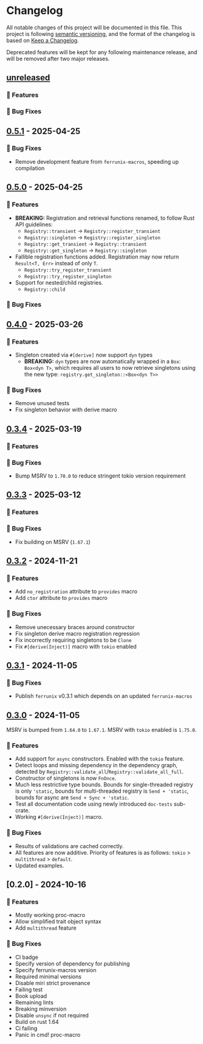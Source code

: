 # Changelog

All notable changes of this project will be documented in this file.
This project is following [semantic versioning](http://semver.org), and the format
of the changelog is based on [Keep a Changelog](https://keepachangelog.com/en/1.0.0/).

Deprecated features will be kept for any following maintenance release, and
will be removed after two major releases.

## [unreleased]

### <!-- 0 -->🚀 Features

### <!-- 1 -->🐛 Bug Fixes

## [0.5.1] - 2025-04-25

### <!-- 1 -->🐛 Bug Fixes

- Remove development feature from `ferrunix-macros`, speeding up compilation

## [0.5.0] - 2025-04-25

### <!-- 0 -->🚀 Features

- **BREAKING:** Registration and retrieval functions renamed, to follow Rust
  API guidelines:
  - `Registry::transient` -> `Registry::register_transient`
  - `Registry::singleton` -> `Registry::register_singleton`
  - `Registry::get_transient` -> `Registry::transient`
  - `Registry::get_singleton` -> `Registry::singleton`
- Fallible registration functions added. Registration may now return `Result<T, Err>`
  instead of only `T`.
  - `Registry::try_register_transient`
  - `Registry::try_register_singleton`
- Support for nested/child registries.
  - `Registry::child`

### <!-- 1 -->🐛 Bug Fixes

## [0.4.0] - 2025-03-26

### <!-- 0 -->🚀 Features
- Singleton created via `#[derive]` now support `dyn` types
  - **BREAKING:** `dyn` types are now automatically wrapped in a `Box`: `Box<dyn T>`,
    which requires all users to now retrieve singletons using the new type: `registry.get_singleton::<Box<dyn T>>`

### <!-- 1 -->🐛 Bug Fixes
- Remove unused tests
- Fix singleton behavior with derive macro

## [0.3.4] - 2025-03-19

### <!-- 0 -->🚀 Features

### <!-- 1 -->🐛 Bug Fixes
- Bump MSRV to `1.70.0` to reduce stringent tokio version requirement

## [0.3.3] - 2025-03-12

### <!-- 0 -->🚀 Features

### <!-- 1 -->🐛 Bug Fixes
- Fix building on MSRV (`1.67.1`)

## [0.3.2] - 2024-11-21

### <!-- 0 -->🚀 Features
- Add `no_registration` attribute to `provides` macro
- Add `ctor` attribute to `provides` macro

### <!-- 1 -->🐛 Bug Fixes
- Remove unecessary braces around constructor
- Fix singleton derive macro registration regression
- Fix incorrectly requiring singletons to be `Clone`
- Fix `#[derive(Inject)]` macro with `tokio` enabled

## [0.3.1] - 2024-11-05

### <!-- 1 -->🐛 Bug Fixes
- Publish `ferrunix` v0.3.1 which depends on an updated `ferrunix-macros`

## [0.3.0] - 2024-11-05

MSRV is bumped from `1.64.0` to `1.67.1`. MSRV with `tokio` enabled is `1.75.0`.

### <!-- 0 -->🚀 Features
- Add support for `async` constructors. Enabled with the `tokio` feature.
- Detect loops and missing dependency in the dependency graph, detected by
  `Registry::validate_all`/`Registry::validate_all_full`.
- Constructor of singletons is now `FnOnce`.
- Much less restrictive type bounds. Bounds for single-threaded registry is
  only `'static`, bounds for multi-threaded registry is `Send + 'static`,
  bounds for async are `Send + Sync + 'static`.
- Test all documentation code using newly introduced `doc-tests` sub-crate.
- Working `#[derive(Inject)]` macro.

### <!-- 1 -->🐛 Bug Fixes
- Results of validations are cached correctly.
- All features are now additive. Priority of features is as follows: `tokio` >
  `multithread` > `default`.
- Updated examples.

## [0.2.0] - 2024-10-16

### <!-- 0 -->🚀 Features
- Mostly working proc-macro
- Allow simplified trait object syntax
- Add `multithread` feature

### <!-- 1 -->🐛 Bug Fixes
- CI badge
- Specify version of dependency for publishing
- Specify ferrunix-macros version
- Required minimal versions
- Disable miri strict provenance
- Failing test
- Book upload
- Remaining lints
- Breaking minversion
- Disable `unsync` if not required
- Build on rust 1.64
- Ci failing
- Panic in cmd! proc-macro

[unreleased]: https://github.com/leandros/ferrunix/compare/v0.5.1..HEAD
[0.3.0]: https://github.com/leandros/ferrunix/compare/v0.2.0..v0.3.0
[0.3.1]: https://github.com/leandros/ferrunix/compare/v0.3.0..v0.3.1
[0.3.2]: https://github.com/leandros/ferrunix/compare/v0.3.1..v0.3.2
[0.3.3]: https://github.com/leandros/ferrunix/compare/v0.3.2..v0.3.3
[0.3.4]: https://github.com/leandros/ferrunix/compare/v0.3.3..v0.3.4
[0.4.0]: https://github.com/leandros/ferrunix/compare/v0.3.4..v0.4.0
[0.5.0]: https://github.com/leandros/ferrunix/compare/v0.4.0..v0.5.0
[0.5.1]: https://github.com/leandros/ferrunix/compare/v0.5.0..v0.5.1
